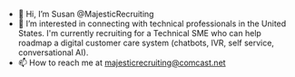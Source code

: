 - 👋 Hi, I’m Susan @MajesticRecruiting
- 👀 I’m interested in connecting with technical professionals in the United States. I'm currently recruiting for a Technical SME who can help roadmap a digital customer care system (chatbots, IVR, self service, conversational AI).
- 📫 How to reach me at majesticrecruiting@comcast.net

<!---
MajesticRecruiting/MajesticRecruiting is a ✨ special ✨ repository because its `README.md` (this file) appears on your GitHub profile.
You can click the Preview link to take a look at your changes.
--->
